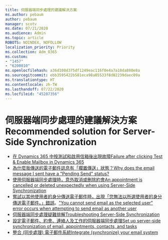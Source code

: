 ```yaml
---
title: 伺服器端同步處理的建議解決方案
ms.author: pebaum
author: pebaum
manager: scotv
ms.date: 07/21/2020
ms.audience: Admin
ms.topic: article
ROBOTS: NOINDEX, NOFOLLOW
localization_priority: Priority
ms.collection: Adm_O365
ms.custom:
- "1457"
- "6200010"
ms.openlocfilehash: a36d108d375df1249eac116f0e4a7a10da880e8a
ms.sourcegitcommit: ebb3595422b581eca98a05533f8d82239daec09a
ms.translationtype: HT
ms.contentlocale: zh-TW
ms.lasthandoff: 07/22/2020
ms.locfileid: "45207356"
---
```

# <a name="recommended-solution-for-server-side-synchronization"></a><span data-ttu-id="e4223-102">伺服器端同步處理的建議解決方案</span><span class="sxs-lookup"><span data-stu-id="e4223-102">Recommended solution for Server-Side Synchronization</span></span>

- [<span data-ttu-id="e4223-103">在 Dynamics 365 中按測試和啟用信箱後出現故障</span><span class="sxs-lookup"><span data-stu-id="e4223-103">Failure after clicking Test & Enable Mailbox in Dynamics 365</span></span>](https://go.microsoft.com/fwlink/p/?linkid=2007026)
- [<span data-ttu-id="e4223-104">為什麼我傳送的電子郵件訊息有「擱置傳送」狀態？</span><span class="sxs-lookup"><span data-stu-id="e4223-104">Why does the email message I sent have a "Pending Send" status?</span></span>](https://go.microsoft.com/fwlink/p/?linkid=859627)
- [<span data-ttu-id="e4223-105">使用伺服器端同步處理時，意外取消或刪除約會</span><span class="sxs-lookup"><span data-stu-id="e4223-105">An appointment is cancelled or deleted unexpectedly when using Server-Side Synchronization</span></span>](https://go.microsoft.com/fwlink/p/?linkid=2007027)
- <span data-ttu-id="e4223-106">[嘗試以其他使用者的身分傳送電子郵件時，出現「您無法以所選使用者的身分傳送電子郵件。」錯誤](https://go.microsoft.com/fwlink/p/?linkid=2007131)。</span><span class="sxs-lookup"><span data-stu-id="e4223-106">["You cannot send email as the selected user" error occurs when attempting to send email as another user](https://go.microsoft.com/fwlink/p/?linkid=2007131)</span></span>
- [<span data-ttu-id="e4223-107">伺服器端同步處理疑難排解</span><span class="sxs-lookup"><span data-stu-id="e4223-107">Troubleshooting Server-Side Synchronization</span></span>](https://go.microsoft.com/fwlink/p/?linkid=2007132)
- [<span data-ttu-id="e4223-108">設定電子郵件、約會、連絡人及工作的伺服器端同步處理</span><span class="sxs-lookup"><span data-stu-id="e4223-108">Set up server-side synchronization of email, appointments, contacts, and tasks</span></span>](https://go.microsoft.com/fwlink/p/?linkid=534983)
- [<span data-ttu-id="e4223-109">整合 (同步處理) 電子郵件系統</span><span class="sxs-lookup"><span data-stu-id="e4223-109">Integrate (synchronize) your email system</span></span>](https://go.microsoft.com/fwlink/p/?linkid=851471)